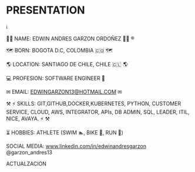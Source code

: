 # PRESENTATION

&#8505;

&#128104;&#8205;&#128187; NAME: EDWIN ANDRES GARZON ORDOÑEZ &#128104;&#8205;&#128187; &#174;

&#128506;&#65039; BORN: BOGOTA D.C, COLOMBIA &#127464;&#127476; &#128506;&#65039;

&#127758; LOCATION: SANTIAGO DE CHILE, CHILE &#127464;&#127473; &#127758;

&#128187; PROFESION: SOFTWARE ENGINEER &#128190;

&#9993; EMAIL: EDWINGARZON13@HOTMAIL.COM &#9993;

&#9874; &#9889; SKILLS: GIT,GITHUB,DOCKER,KUBERNETES, PYTHON, CUSTOMER SERVICE, CLOUD, AWS, INTEGRATOR, APIs, DB ADMIN, SQL, LEADER, ITIL, NICE, AVAYA. &#9889; &#9874;

&#9203; HOBBIES: ATHLETE (SWIM &#127946;, BIKE &#128693;, RUN &#127939;) 

SOCIAL MEDIA: www.linkedin.com/in/edwinandresgarzon
              @garzon_andres13


ACTUALZACION
